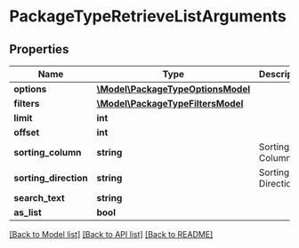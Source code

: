 # PackageTypeRetrieveListArguments

## Properties
Name | Type | Description | Notes
------------ | ------------- | ------------- | -------------
**options** | [**\Model\PackageTypeOptionsModel**](PackageTypeOptionsModel.md) |  | [optional] 
**filters** | [**\Model\PackageTypeFiltersModel**](PackageTypeFiltersModel.md) |  | [optional] 
**limit** | **int** |  | [optional] 
**offset** | **int** |  | [optional] 
**sorting_column** | **string** | Sorting Column | [optional] 
**sorting_direction** | **string** | Sorting Direction | [optional] 
**search_text** | **string** |  | [optional] 
**as_list** | **bool** |  | [optional] 

[[Back to Model list]](../README.md#documentation-for-models) [[Back to API list]](../README.md#documentation-for-api-endpoints) [[Back to README]](../README.md)


